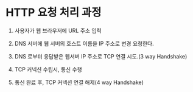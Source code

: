 # HTTP 요청 처리 과정
1. 사용자가 웹 브라우저에 URL 주소 입력

2. DNS 서버에 웹 서버의 호스트 이름을 IP 주소로 변경 요청한다. 

3. DNS 로부터 응답받은 웹서버 IP 주소로 TCP 연결 시도.(3 way Handshake)

4. TCP 커넥션 수립시, 통신 수행

5. 통신 완료 후, TCP 커넥션 연결 해제(4 way Handshake)